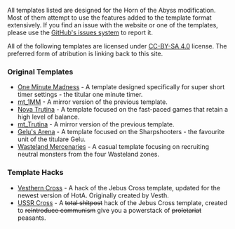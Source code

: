 All templates listed are designed for the Horn of the Abyss modification. Most of them attempt to use the features added to the template format extensively. If you find an issue with the website or one of the templates, please use the [GitHub's issues system](https://github.com/makiki99/h3templates/issues) to report it.

All of the following templates are licensed under [CC-BY-SA 4.0](https://github.com/makiki99/h3templates/blob/master/license.md) license. The preferred form of atribution is linking back to this site.

### Original Templates

* [One Minute Madness](./templates/one_minute_madness) - A template designed specifically for super short timer settings - the titular one minute timer.
* [mt_1MM](./templates/mt_1mm) - A mirror version of the previous template.
* [Nova Trutina](./templates/novatrutina) - A template focused on the fast-paced games that retain a high level of balance.
* [mt_Trutina](./templates/mt_trutina) - A mirror version of the previous template.
* [Gelu's Arena](./templates/gelus_arena) - A template focused on the Sharpshooters - the favourite unit of the titulare Gelu.
* [Wasteland Mercenaries](./templates/wastelandmercenaries) - A casual template focusing on recruiting neutral monsters from the four Wasteland zones.

### Template Hacks

* [Vesthern Cross](./templates/vesthern) - A hack of the Jebus Cross template, updated for the newest version of HotA. Originally created by Vesth.
* [USSR Cross](./templates/ussr_cross) - A ~~total shitpost~~ hack of the Jebus Cross template, created to ~~reintroduce communism~~ give you a powerstack of ~~proletariat~~ peasants.